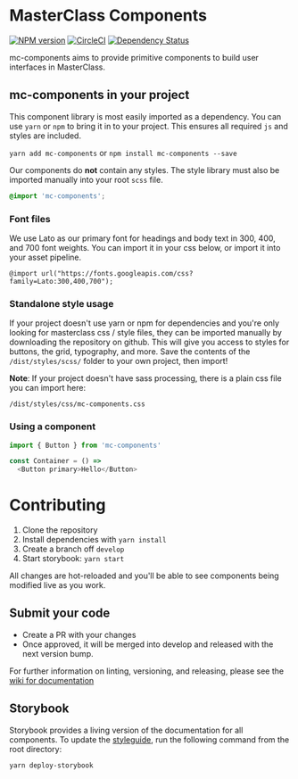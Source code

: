 # MasterClass Components

[![NPM version](https://img.shields.io/npm/v/mc-components.svg?style=flat)](https://npmjs.org/package/mc-components)
[![CircleCI](https://circleci.com/gh/yankaindustries/mc-components.svg?style=shield)](https://circleci.com/gh/yankaindustries/mc-components)
[![Dependency Status](https://img.shields.io/david/yankaindustries/mc-components.svg)](https://david-dm.org/yankaindustries/mc-components)

mc-components aims to provide primitive components to build user interfaces in MasterClass.

## mc-components in your project
This component library is most easily imported as a dependency.  You can use `yarn` or `npm` to bring it in to your project.  This ensures all required `js` and styles are included.

`yarn add mc-components` or `npm install mc-components --save`

Our components do **not** contain any styles.  The style library must also be imported manually into your root `scss` file.

```scss
@import 'mc-components';
```

### Font files
We use Lato as our primary font for headings and body text in 300, 400, and 700 font weights.  You can import it in your css below, or import it into your asset pipeline.
```
@import url("https://fonts.googleapis.com/css?family=Lato:300,400,700");
```

### Standalone style usage
If your project doesn't use yarn or npm for dependencies and you're only looking for masterclass css / style files, they can be imported manually by downloading the repository on github.  This will give you access to styles for buttons, the grid, typography, and more.  Save the contents of the `/dist/styles/scss/` folder to your own project, then import!

**Note**: If your project doesn't have sass processing, there is a plain css file you can import here:

```
/dist/styles/css/mc-components.css
```

### Using a component
```javascript
import { Button } from 'mc-components'

const Container = () =>
  <Button primary>Hello</Button>
```

# Contributing
1. Clone the repository
2. Install dependencies with `yarn install`
3. Create a branch off `develop`
4. Start storybook: `yarn start`

All changes are hot-reloaded and you'll be able to see components being modified live as you work.

## Submit your code
  - Create a PR with your changes
  - Once approved, it will be merged into develop and released with the next version bump.

For further information on linting, versioning, and releasing, please see the [wiki for documentation](https://github.com/yankaindustries/mc-components/wiki/Contributing)

## Storybook
Storybook provides a living version of the documentation for all components.  To update the [styleguide](https://yankaindustries.github.io/mc-components), run the following command from the root directory:

```
yarn deploy-storybook
```
